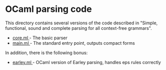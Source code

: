 # OCaml parsing code

This directory contains several versions of the code described in
"Simple, functional, sound and complete parsing for all context-free
grammars".

  * [core.ml             ](core.ml) - The basic parser
  * [main.ml             ](main.ml) - The standard entry point, outputs compact forms


In addition, there is the following bonus:

  * [earley.ml           ](earley.ml) - OCaml version of Earley parsing, handles eps rules correctly



